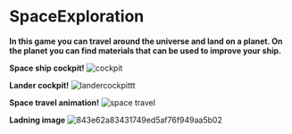 # SpaceExploration

**In this game you can travel around the universe and land on a planet. On the planet you can find materials that can be used to improve your ship.**

**Space ship cockpit!**
![cockpit](https://github.com/Crusevo/SpaceExploration/assets/121226050/f472f0ae-8858-4f76-961e-9f1af417f23a)

**Lander cockpit!**
![landercockpittt](https://github.com/Crusevo/SpaceExploration/assets/121226050/240d1b02-2db4-419a-89a3-ba8a5ef853ca)

**Space travel animation!**
![space travel](https://github.com/Crusevo/SpaceExploration/assets/121226050/41cbc3ae-b6b1-41ce-8f13-bad9ea16e0b4)

**Ladning image**
![843e62a83431749ed5af76f949aa5b02](https://github.com/Crusevo/SpaceExploration/assets/121226050/2a03717b-3238-4867-95e6-e2271e7a81b0)
